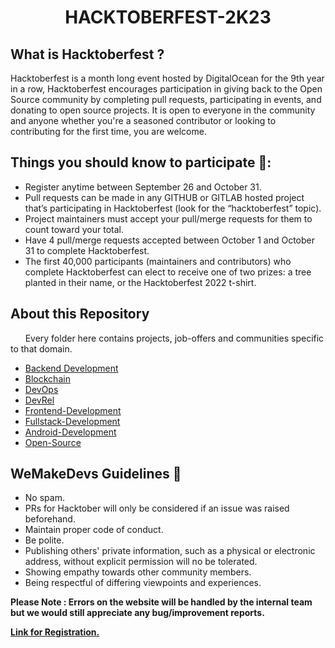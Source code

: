 # <center>**HACKTOBERFEST-2K23**</center>

## **What is Hacktoberfest ?**

Hacktoberfest is a month long event hosted by DigitalOcean for the 9th year in a row, Hacktoberfest encourages participation in giving back to the Open Source community by completing pull requests, participating in events, and donating to open source projects.
It is open to everyone in the community and anyone whether you're a seasoned contributor or looking to contributing for the first time, you are welcome.

## **Things you should know to participate 🤔:**

- Register anytime between September 26 and October 31.
- Pull requests can be made in any GITHUB or GITLAB hosted project that’s participating in Hacktoberfest (look for the “hacktoberfest” topic).
- Project maintainers must accept your pull/merge requests for them to count toward your total.
- Have 4 pull/merge requests accepted between October 1 and October 31 to complete Hacktoberfest.
- The first 40,000 participants (maintainers and contributors) who complete Hacktoberfest can elect to receive one of two prizes: a tree planted in their name, or the Hacktoberfest 2022 t-shirt.

## **About this Repository**

&nbsp;&nbsp;&nbsp;&nbsp;&nbsp;&nbsp;Every folder here contains projects, job-offers and communities specific to that domain.

- [Backend Development](https://github.com/WeMakeDevs/roadmaps/tree/main/Backend-Development)
- [Blockchain](https://github.com/WeMakeDevs/roadmaps/tree/main/Blockchain)
- [DevOps](https://github.com/WeMakeDevs/roadmaps/tree/main/DevOps)
- [DevRel](https://github.com/WeMakeDevs/roadmaps/tree/main/DevRel)
- [Frontend-Development](https://github.com/WeMakeDevs/roadmaps/tree/main/Frontend-Development)
- [Fullstack-Development](https://github.com/WeMakeDevs/roadmaps/tree/main/Fullstack-Development)
- [Android-Development](https://github.com/WeMakeDevs/roadmaps/tree/main/Android-Development)
- [Open-Source](https://github.com/WeMakeDevs/roadmaps/tree/main/Open-Source)

## **WeMakeDevs Guidelines 🥸**

- No spam.
- PRs for Hacktober will only be considered if an issue was raised beforehand.
- Maintain proper code of conduct.
- Be polite.
- Publishing others' private information, such as a physical or electronic address, without explicit permission will no be tolerated.
- Showing empathy towards other community members.
- Being respectful of differing viewpoints and experiences.

**Please Note : Errors on the website will be handled by the internal team but we would still appreciate any bug/improvement reports.**

[**Link for Registration.**](https://hacktoberfest.com/)
